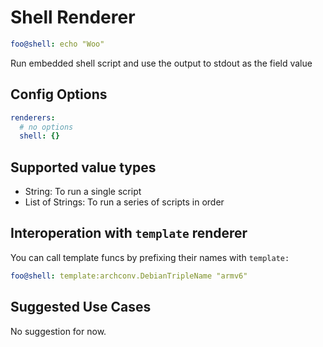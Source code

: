 # Shell Renderer

```yaml
foo@shell: echo "Woo"
```

Run embedded shell script and use the output to stdout as the field value

## Config Options

```yaml
renderers:
  # no options
  shell: {}
```

## Supported value types

- String: To run a single script
- List of Strings: To run a series of scripts in order

## Interoperation with `template` renderer

You can call template funcs by prefixing their names with `template:`

```yaml
foo@shell: template:archconv.DebianTripleName "armv6"
```

## Suggested Use Cases

No suggestion for now.
